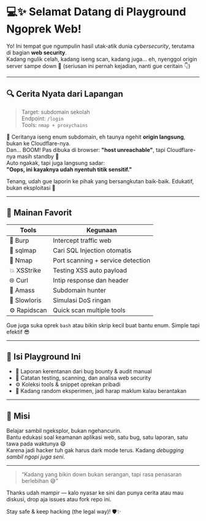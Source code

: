 # 💻✨ Selamat Datang di Playground Ngoprek Web!

Yo! Ini tempat gue ngumpulin hasil utak-atik dunia *cybersecurity*, terutama di bagian **web security**.  
Kadang ngulik celah, kadang iseng scan, kadang juga… eh, nyenggol origin server sampe down 🤭 (seriusan ini pernah kejadian, nanti gue ceritain 👇)

---

## 🔍 Cerita Nyata dari Lapangan

> Target: subdomain sekolah  
> Endpoint: `/login`  
> Tools: `nmap + proxychains`

🎯 Ceritanya iseng enum subdomain, eh taunya ngehit **origin langsung**, bukan ke Cloudflare-nya.  
Dan... BOOM! Pas dibuka di browser: **"host unreachable"**, tapi Cloudflare-nya masih standby 🤡  
Auto ngakak, tapi juga langsung sadar:  
**"Oops, ini kayaknya udah nyentuh titik sensitif."**

Tenang, udah gue laporin ke pihak yang bersangkutan baik-baik. Edukatif, bukan eksploitasi 🙌

---

## 🧪 Mainan Favorit

| Tools      | Kegunaan                           |
|------------|------------------------------------|
| 🔎 Burp     | Intercept traffic web             |
| 🐍 sqlmap   | Cari SQL Injection otomatis        |
| 🎯 Nmap     | Port scanning + service detection |
| 💥 XSStrike | Testing XSS auto payload          |
| 🌐 Curl     | Intip response dan header         |
| 🧠 Amass    | Subdomain hunter                   |
| 🧵 Slowloris| Simulasi DoS ringan                |
| ⚙️ Rapidscan| Quick scan multiple tools          |

Gue juga suka oprek `bash` atau bikin skrip kecil buat bantu enum. Simple tapi efektif 😎

---

## 📁 Isi Playground Ini

- 🐞 Laporan kerentanan dari bug bounty & audit manual  
- 🔬 Catatan testing, scanning, dan analisa web security  
- ⚙️ Koleksi tools & snippet oprekan pribadi  
- 🚧 Kadang random eksperimen, jadi harap maklum kalau berantakan

---

## 🌱 Misi

Belajar sambil ngeksplor, bukan ngehancurin.  
Bantu edukasi soal keamanan aplikasi web, satu bug, satu laporan, satu tawa pada waktunya 😄  
Karena jadi hacker tuh gak harus dark mode terus. Kadang *debugging sambil ngopi juga seni.*

---

> “Kadang yang bikin down bukan serangan, tapi rasa penasaran berlebihan 😅”

Thanks udah mampir — kalo nyasar ke sini dan punya cerita atau mau diskusi, drop aja issues atau fork repo ini.

Stay safe & keep hacking (the legal way)! 🛡️✨
